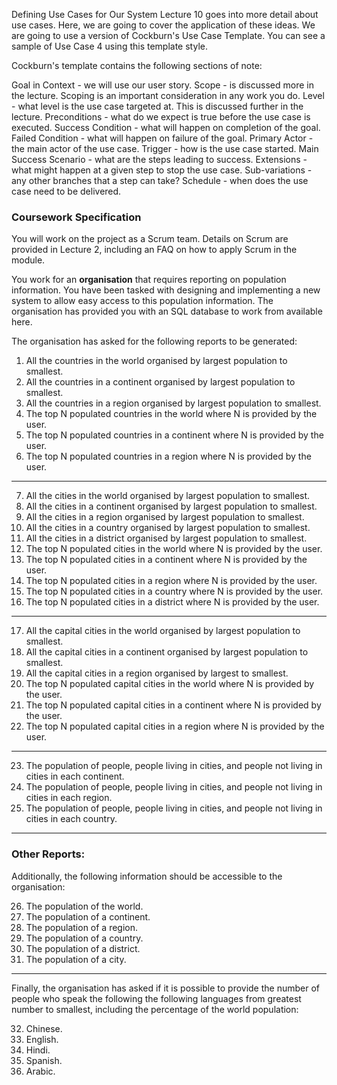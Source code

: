 Defining Use Cases for Our System
Lecture 10 goes into more detail about use cases. Here, we are going to cover the application of these ideas. We are going to use a version of Cockburn's Use Case Template. You can see a sample of Use Case 4 using this template style.

Cockburn's template contains the following sections of note:

Goal in Context - we will use our user story.
Scope - is discussed more in the lecture. Scoping is an important consideration in any work you do.
Level - what level is the use case targeted at. This is discussed further in the lecture.
Preconditions - what do we expect is true before the use case is executed.
Success Condition - what will happen on completion of the goal.
Failed Condition - what will happen on failure of the goal.
Primary Actor - the main actor of the use case.
Trigger - how is the use case started.
Main Success Scenario - what are the steps leading to success.
Extensions - what might happen at a given step to stop the use case.
Sub-variations - any other branches that a step can take?
Schedule - when does the use case need to be delivered.

### Coursework Specification
You will work on the project as a Scrum team. Details on Scrum are provided in Lecture 2, including an FAQ on how to apply Scrum in the module.

You work for an **organisation** that requires reporting on population information.
You have been tasked with designing and implementing a new system to allow easy access to this population information.
The organisation has provided you with an SQL database to work from available here.

The organisation has asked for the following reports to be generated:

1. All the countries in the world organised by largest population to smallest.
2. All the countries in a continent organised by largest population to smallest.
3. All the countries in a region organised by largest population to smallest.
4. The top N populated countries in the world where N is provided by the user.
5. The top N populated countries in a continent where N is provided by the user.
6. The top N populated countries in a region where N is provided by the user.

---

7. All the cities in the world organised by largest population to smallest.
8. All the cities in a continent organised by largest population to smallest.
9. All the cities in a region organised by largest population to smallest.
10. All the cities in a country organised by largest population to smallest.
11. All the cities in a district organised by largest population to smallest.
12. The top N populated cities in the world where N is provided by the user.
13. The top N populated cities in a continent where N is provided by the user.
14. The top N populated cities in a region where N is provided by the user.
15. The top N populated cities in a country where N is provided by the user.
16. The top N populated cities in a district where N is provided by the user.

---

17. All the capital cities in the world organised by largest population to smallest.
18. All the capital cities in a continent organised by largest population to smallest.
19. All the capital cities in a region organised by largest to smallest.
20. The top N populated capital cities in the world where N is provided by the user.
21. The top N populated capital cities in a continent where N is provided by the user.
22. The top N populated capital cities in a region where N is provided by the user.

---

23. The population of people, people living in cities, and people not living in cities in each continent.
24. The population of people, people living in cities, and people not living in cities in each region.
25. The population of people, people living in cities, and people not living in cities in each country.

---

### Other Reports:

Additionally, the following information should be accessible to the organisation:

26. The population of the world.
27. The population of a continent.
28. The population of a region.
29. The population of a country.
30. The population of a district.
31. The population of a city.

---

Finally, the organisation has asked if it is possible to provide the number of people who speak the following the following languages from greatest number to smallest, including the percentage of the world population:

32. Chinese.
33. English.
34. Hindi.
35. Spanish.
36. Arabic.